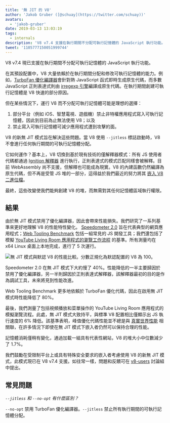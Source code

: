 ```yaml
---
title: '無 JIT 的 V8'
author: 'Jakob Gruber ([@schuay](https://twitter.com/schuay))'
avatars:
  - 'jakob-gruber'
date: 2019-03-13 13:03:19
tags:
  - internals
description: 'V8 v7.4 支援在執行期間不分配可執行記憶體的 JavaScript 執行功能。'
tweet: '1105777150051999744'
---
```

V8 v7.4 現已支援在執行期間不分配可執行記憶體的 JavaScript 執行功能。

在其預設配置中，V8 大量依賴於在執行期間分配和修改可執行記憶體的能力。例如，[TurboFan 優化編譯器](/blog/turbofan-jit)會針對熱 JavaScript 函式即時生成原生代碼，而多數 JavaScript 正則表達式則由 [irregexp 引擎](https://blog.chromium.org/2009/02/irregexp-google-chromes-new-regexp.html)編譯成原生代碼。在執行期間創建可執行記憶體是 V8 快速的部分原因。

<!--truncate-->
但在某些情況下，運行 V8 而不分配可執行記憶體可能是理想的選擇：

1. 部分平台（例如 iOS、智慧電視、遊戲機）禁止非特權應用程式寫入可執行記憶體，因此到目前為止無法使用 V8；以及
1. 禁止寫入可執行記憶體可減少應用程式遭到攻擊的面。

V8 的新無 JIT 模式旨在解決這些問題。當 V8 使用 `--jitless` 標誌啟動時，V8 不會進行任何執行期間的可執行記憶體分配。

它如何運作？基本上，V8 切換到基於現有技術的僅解釋器模式：所有 JS 使用者代碼都通過 [Ignition 解釋器](/blog/ignition-interpreter) 進行執行，正則表達式的模式匹配同樣會被解釋。目前 WebAssembly 尚不支援，但解釋也可能成為現實。V8 的內建函數仍然編譯為原生代碼，但不再是受管 JS 堆的一部分，這得益於我們最近的努力將其 [嵌入 V8 二進位檔](/blog/embedded-builtins)。

最終，這些改變使我們能夠創建 V8 的堆，而無需對其任何記憶體區域執行權限。

## 結果

由於無 JIT 模式禁用了優化編譯器，因此會帶來性能損失。我們研究了一系列基準來更好地理解 V8 的性能特性變化。 [Speedometer 2.0](/blog/speedometer-2) 旨在代表典型的網頁應用程式；[Web Tooling Benchmark](/blog/web-tooling-benchmark) 包括一組常見的 JS 開發工具；我們還包括了模擬 [YouTube Living Room 應用程式的瀏覽工作流程](https://chromeperf.appspot.com/report?sid=518c637ffa0961f965afe51d06979375467b12b87e72061598763e5a36876306) 的基準。所有測量均在 x64 Linux 桌面上本地完成，進行了 5 次運行。

![無 JIT 模式與默認 V8 的性能比較。分數正規化為默認配置的 V8 為 100。](/_img/jitless/benchmarks.svg)

Speedometer 2.0 在無 JIT 模式下大約慢了 40%。性能降低的一半主要歸因於禁用了優化編譯器，另一半則歸因於正則表達式解釋器，該解釋器最初的目的是作為調試工具，未來將見到性能改進。

Web Tooling Benchmark 更多地依賴於 TurboFan 優化代碼，因此在啟用無 JIT 模式時性能降低了 80%。

最後，我們測量了包括視頻播放和菜單操作的 YouTube Living Room 應用程式的模擬瀏覽流程。此處，無 JIT 模式大致持平，與標準 V8 配置相比僅顯示出 JS 執行速度的 6% 降低。該基準表明，峰值優化代碼性能並不總是與 [真實世界性能](/blog/real-world-performance) 相關聯，在許多情況下即使在無 JIT 模式下嵌入者仍然可以保持合理的性能。

記憶體消耗僅稍有變化，通過加載一組具有代表性網站，V8 的堆大小中位數減少了 1.7%。

我們鼓勵在受限制平台上或具有特殊安全要求的嵌入者考慮使用 V8 的新無 JIT 模式，此模式現已在 V8 v7.4 支援。如往常一樣，問題和反饋可在 [v8-users](https://groups.google.com/forum/#!forum/v8-users) 討論組中提出。

## 常見問題

*`--jitless` 和 `--no-opt` 有什麼區別？*

`--no-opt` 禁用 TurboFan 優化編譯器。`--jitless` 禁止所有執行期間的可執行記憶體分配。
